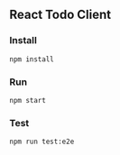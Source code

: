 ## React Todo Client

### Install

```
npm install
```

### Run

```
npm start
```

### Test

```
npm run test:e2e
```
